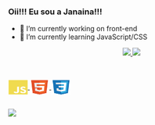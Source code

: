 ### Oii!!! Eu sou a Janaina!!!

- 🔭 I’m currently working on front-end
- 🌱 I’m currently learning JavaScript/CSS

<div align="center">
  <a href="https://github.com/JanaFriedl">
  <img height="180em" src="https://github-readme-stats.vercel.app/api?username=JanaFriedl&show_icons=true&theme=dracula&include_all_commits=true&count_private=true"/>
  <img height="180em" src="https://github-readme-stats.vercel.app/api/top-langs/?username=JanaFriedl&layout=compact&langs_count=7&theme=dracula"/>
</div>
  
  ##
  <div style="display: inline_block"><br>
  <img align="center" alt="Rafa-Js" height="30" width="40" src="https://raw.githubusercontent.com/devicons/devicon/master/icons/javascript/javascript-plain.svg">
  <img align="center" alt="Rafa-HTML" height="30" width="40" src="https://raw.githubusercontent.com/devicons/devicon/master/icons/html5/html5-original.svg">
  <img align="center" alt="Rafa-CSS" height="30" width="40" src="https://raw.githubusercontent.com/devicons/devicon/master/icons/css3/css3-original.svg">
  </div>
  
  ##
  <div> 
  <a href="https://www.linkedin.com/in/janaina-santos-81074313b" target="_blank"><img src="https://img.shields.io/badge/-LinkedIn-%230077B5?style=for-the-    badge&logo=linkedin&logoColor=white" target="_blank"></a> 
    

  </div>



